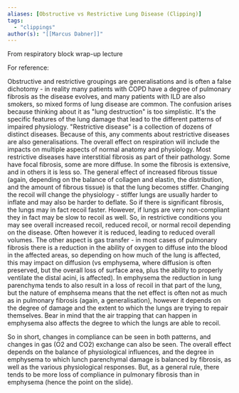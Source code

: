 ```yaml
---
aliases: [Obstructive vs Restrictive Lung Disease (Clipping)]
tags:
  - "clippings"
author(s): "[[Marcus Dabner]]"
---
```


From respiratory block wrap-up lecture


For reference:

Obstructive and restrictive groupings are generalisations and is often a false dichotomy - in reality many patients with COPD have a degree of
pulmonary fibrosis as the disease evolves, and many patients with ILD are also smokers, so mixed forms of lung disease are common.
The confusion arises because thinking about it as "lung destruction" is too simplistic. It's the specific features of the lung damage that lead to the
different patterns of impaired physiology.
"Restrictive disease" is a collection of dozens of distinct diseases. Because of this, any comments about restrictive diseases are also generalisations.
The overall effect on respiration will include the impacts on multiple aspects of normal anatomy and physiology.
Most restrictive diseases have interstitial fibrosis as part of their pathology. Some have focal fibrosis, some are more diffuse. In some the fibrosis is
extensive, and in others it is less so. The general effect of increased fibrous tissue (again, depending on the balance of collagen and elastin, the
distribution, and the amount of fibrous tissue) is that the lung becomes stiffer.
Changing the recoil will change the physiology - stiffer lungs are usually harder to inflate and may also be harder to deflate. So if there is
significant fibrosis, the lungs may in fact recoil faster. However, if lungs are very non-compliant they in fact may be slow to recoil as well. So, in
restrictive conditions you may see overall increased recoil, reduced recoil, or normal recoil depending on the disease. Often however it is reduced,
leading to reduced overall volumes.
The other aspect is gas transfer - in most cases of pulmonary fibrosis there is a reduction in the ability of oxygen to diffuse into the blood in the
affected areas, so depending on how much of the lung is affected, this may impact on diffusion (vs emphysema, where diffusion is often preserved, but
the overall loss of surface area, plus the ability to properly ventilate the distal acini, is affected).
In emphysema the reduction in lung parenchyma tends to also result in a loss of recoil in that part of the lung, but the nature of emphsema means that
the net effect is often not as much as in pulmonary fibrosis (again, a generalisation), however it depends on the degree of damage and the extent to
which the lungs are trying to repair themselves. Bear in mind that the air trapping that can happen in emphysema also affects the degree to which the
lungs are able to recoil.

So in short, changes in compliance can be seen in both patterns, and changes in gas (O2 and CO2) exchange can also be seen. The overall effect
depends on the balance of physiological influences, and the degree in emphysema to which lunch parenchymal damage is balanced by fibrosis, as well
as the various physiological responses. But, as a general rule, there tends to be more loss of compliance in pulmonary fibrosis than in emphysema
(hence the point on the slide).